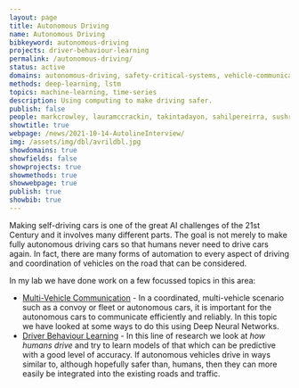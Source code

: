 ```yaml
---
layout: page
title: Autonomous Driving
name: Autonomous Driving
bibkeyword: autonomous-driving
projects: driver-behaviour-learning
permalink: /autonomous-driving/
status: active
domains: autonomous-driving, safety-critical-systems, vehicle-communication
methods: deep-learning, lstm
topics: machine-learning, time-series
description: Using computing to make driving safer.
publish: false
people: markcrowley, lauramccrackin, takintadayon, sahilpereirra, sushrutbhalla, benyaminghojogh, sriramganapathisubramanian
showtitle: true
webpage: /news/2021-10-14-AutolineInterview/
img: /assets/img/dbl/avrildbl.jpg
showdomains: true
showfields: false
showprojects: true
showmethods: true
showwebpage: true
publish: true
showbib: true
---
```




Making self-driving cars is one of the great AI challenges of the 21st Century and it involves many different parts. The goal is not merely to make fully autonomous driving cars so that humans never need to drive cars again. In fact, there are many forms of automation to every aspect of driving and coordination of vehicles on the road that can be considered. 

In my lab we have done work on a few focussed topics in this area:

- [Multi-Vehicle Communication](/vehicle-communication/) - In a coordinated, multi-vehicle scenario such as a convoy or fleet or autonomous cars, it is important for the autonomous cars to communicate efficiently and reliably. In this topic we have looked at some ways to do this using Deep Neural Networks.
- [Driver Behaviour Learning](/driver-behaviour-learning/) - In this line of research we look at *how humans drive* and try to learn models of that which can be predictive with a good level of accuracy. If autonomous vehicles drive in ways similar to, although hopefully safer than, humans, then they can more easily be integrated into the existing roads and traffic.

